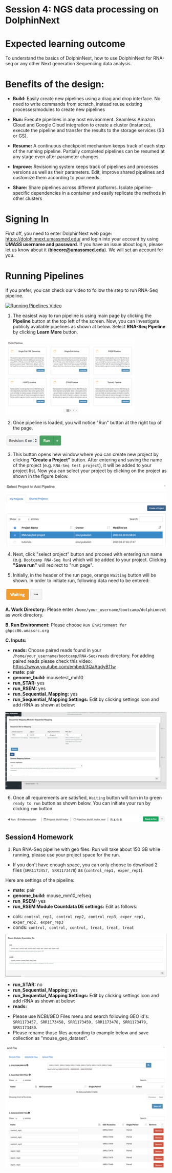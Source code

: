 Session 4: NGS data processing on DolphinNext
========

Expected learning outcome
========

To understand the basics of DolphinNext, how to use DolphinNext for RNA-seq or any other Next generation Sequencing data analysis.

Benefits of the design:
========

* **Build:** Easily create new pipelines using a drag and drop interface. No need to write commands from scratch, instead reuse existing processes/modules to create new pipelines

* **Run:** Execute pipelines in any host environment. Seamless Amazon Cloud and Google Cloud integration to create a cluster (instance), execute the pipeline and transfer the results to the storage services (S3 or GS).

* **Resume:** A continuous checkpoint mechanism keeps track of each step of the running pipeline. Partially completed pipelines can be resumed at any stage even after parameter changes.

* **Improve:** Revisioning system keeps track of pipelines and processes versions as well as their parameters. Edit, improve shared pipelines and customize them according to your needs.

* **Share:** Share pipelines across different platforms. Isolate pipeline-specific dependencies in a container and easily replicate the methods in other clusters


Signing In
==========

First off, you need to enter DolphinNext web page: https://dolphinnext.umassmed.edu/ and login into your account by using **UMASS username and password**. If you have an issue about login, please let us know about it (**biocore@umassmed.edu**). We will set an account for you.


Running Pipelines
=================

If you prefer, you can check our video to follow the step to run RNA-Seq pipeline.

[![Running Pipelines Video](https://raw.githubusercontent.com/UMMS-Biocore/dolphinnext/master/docs/dolphinNext/dolphinnext_images/youtube-overview.png)](https://www.youtube.com/embed/gaq_LwewFPA)

1. The easiest way to run pipeline is using main page by clicking the **Pipeline** button at the top left of the screen. Now, you can investigate publicly available pipelines as shown at below. Select **RNA-Seq Pipeline** by clicking **Learn More** button.

<img src="dolphinnext_images/main_page.png" width="80%">

2. Once pipeline is loaded, you will notice "Run" button at the right top of the page.


<img src="dolphinnext_images/project_runbutton.png" width="35%">


3. This button opens new window where you can create new project by clicking **"Create a Project"** button. After entering and saving the name of the project (e.g. `RNA-Seq test project`), it will be added to your project list. Now you can select your project by clicking on the project as shown in the figure below.

<img src="dolphinnext_images/project_pipeselect-rna.png" >

4. Next, click "select project" button and proceed with entering run name (e.g. `Bootcamp RNA-Seq Run`) which will be added to your project. Clicking **"Save run"** will redirect to "run page".

5. Initially, in the header of the run page, orange ``Waiting`` button will be shown. In order to initiate run, following data need to be entered:

<img src="dolphinnext_images/run_header_waiting.png">


**A. Work Directory:**  Please enter `/home/your_username/bootcamp/dolphinnext` as work directory.
    
**B. Run Environment:** Please choose `Run Environment for ghpcc06.umassrc.org`
    
**C. Inputs:** 

* **reads:**  Choose paired reads found in your `/home/your_username/bootcamp/RNA-Seq/reads` directory. For adding paired reads please check this video: https://www.youtube.com/embed/3QaAqdyB11w
* **mate:** pair
* **genome_build:** mousetest_mm10
* **run_STAR:** yes 
* **run_RSEM:** yes 
* **run_Sequential_Mapping:** yes 
* **run_Sequential_Mapping Settings:** Edit by clicking settings icon and add rRNA as shown at below:

<img src="dolphinnext_images/run_seq_mapping.png">
	
6. Once all requirements are satisfied, ``Waiting`` button will turn in to green ``ready to run`` button as shown below. You can initiate your run by clicking ``run`` button. 

<img src="dolphinnext_images/run_header_ready.png">

## Session4 Homework

1. Run RNA-Seq pipeline with geo files. Run will take about 150 GB while running, please use your project space for the run. 
* If you don't have enough space, you can only choose to download 2 files (`SRR1173457, SRR1173478`) as (`control_rep1, exper_rep1`).

Here are settings of the pipeline: 

* **mate:** pair
* **genome_build:** mouse_mm10_refseq
* **run_RSEM:** yes
* **run_RSEM Module Countdata DE settings:** Edit as follows:
- cols: `control_rep1, control_rep2, control_rep3, exper_rep1, exper_rep2, exper_rep3`
- conds: `control, control, control, treat, treat, treat`

<img src="dolphinnext_images/CountdataDE.png">

* **run_STAR:** no 
* **run_Sequential_Mapping:** yes 
* **run_Sequential_Mapping Settings:** Edit by clicking settings icon and add rRNA as shown at below:
* **reads:** 
 - Please use NCBI/GEO Files menu and search following GEO id's: `SRR1173457, SRR1173458, SRR1173459, SRR1173478, SRR1173479, SRR1173480`. 
 - Please rename those files according to example below and save collection as "mouse_geo_dataset".

<img src="dolphinnext_images/geo_vernia.png">



